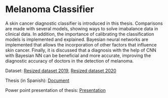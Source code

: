 # Melanoma Classifier

A skin cancer diagnostic classifier is introduced in this thesis. Comparisons are made with several models, showing ways to solve
imabalance data in clinical data. In addition, the importance of calibrating the classification models is implemented and explained. Bayesian neural networks are implemented that allows the incorporation of other factors that influence skin cancer.
Finally, it is discussed that a diagnosis with the help of CNN with Bayesian NN can be beneficial and more accurate,
improving the diagnostic accuracy of doctors in the detection of melanoma.

Dataset: [Resized dataset 2019](https://www.kaggle.com/prashantjeswani/siim-isic-2019), [Resized dataset 2020](https://www.kaggle.com/prashantjeswani/siim-isic-2020)

Thesis (in Spanish): [Document](Memoria_del_TFT.pdf)

Power point presentation of thesis: [Presentation](TFT_Prashant.pptx)
